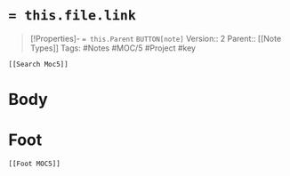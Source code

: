 # `= this.file.link`
>[!Properties]- `= this.Parent` `BUTTON[note]`
>Version:: 2
>Parent:: [[Note Types]]
>Tags: #Notes #MOC/5 #Project #key 
```meta-bind-embed
[[Search Moc5]]
```
# Body









# Foot
```meta-bind-embed
[[Foot MOC5]]
```